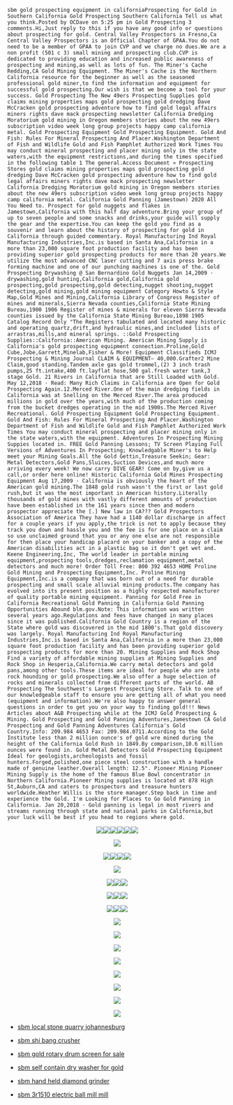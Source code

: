 ```
sbm gold prospecting equipment in californiaProspecting for Gold in Southern California Gold Prospecting Southern California Tell us what you think.Posted by OCDave on 5:25 pm in Gold Prospecting 3 comments.Hi,Just reply to this if you have any good info or questions about prospecting for gold. Central Valley Prospectors in Fresno,Ca Central Valley Prospectors is an Official Chapter of GPAA.You do not need to be a member of GPAA to join CVP and we charge no dues.We are a non profit (501 c 3) small mining and prospecting club.CVP is dedicated to providing education and increased public awareness of prospecting and mining,as well as lots of fun. The Miner's Cache Redding,CA Gold Mining Equipment. The Miner's Cache is the Northern California resource for the beginner as well as the seasoned professional gold miner,to find the information and equipment for successful gold prospecting.Our wish is that we become a tool for your success. Gold Prospecting The New 49ers Prospecting Supplies gold claims mining properties maps gold prospecting gold dredging Dave McCracken gold prospecting adventure how to find gold legal affairs miners rights dave mack prospecting newsletter California Dredging Moratorium gold mining in Oregon members stories about the new 49ers subscription video week long group projects happy camp california metal. Gold Prospecting Equipment Gold Prospecting Equipment. Gold And Fish: Rules For Mineral Prospecting And Placer.Washington Department of Fish and Wildlife Gold and Fish Pamphlet Authorized Work Times You may conduct mineral prospecting and placer mining only in the state waters,with the equipment restrictions,and during the times specified in the following table 1 The general.Access Document » Prospecting Stores gold claims mining properties maps gold prospecting gold dredging Dave McCracken gold prospecting adventure how to find gold legal affairs miners rights dave mack prospecting newsletter California Dredging Moratorium gold mining in Oregon members stories about the new 49ers subscription video week long group projects happy camp california metal. California Gold Panning (Jamestown) 2020 All You Need to. Prospect for gold nuggets and flakes in Jamestown,California with this half day adventure.Bring your group of up to seven people and some snacks and drinks,your guide will supply the gear and the expertise.You can keep the gold you find as a souvenir and learn about the history of prospecting for gold in California through guided commentary. Royal Manufacturing Ind Royal Manufacturing Industries,Inc.is based in Santa Ana,California in a more than 23,000 square foot production facility and has been providing superior gold prospecting products for more than 20 years.We utilize the most advanced CNC laser cutting and 7 axis press brake forming machine and one of our punching machines is one of the. Gold Prospecting Drywashing @ San Bernardino Gold Nuggets Jan 14,2009 · drywashing,gold hunting,California gold,California gold prospecting,gold prospecting,gold detecting,nugget shooting,nugget detecting,gold mining,gold mining equipment Category Howto & Style Map,Gold Mines and Mining,California Library of Congress Register of mines and minerals,Sierra Nevada counties,California State Mining Bureau,1900 1906 Register of mines & minerals for eleven Sierra Nevada counties issued by the California State Mining Bureau,1898 1905 Catalog Record Only "The Registers tabulated and located many historic and operating quartz,drift,and hydraulic mines,and included lists of arrastras,mills,and mineral springs. ::Gold Prospecting Supplies::California::American Mining. American Mining Supply is California's gold prospecting equipment connection.Proline,Gold Cube,Jobe,Garrett,Minelab,Fisher & More! Equipment Classifieds ICMJ Prospecting & Mining Journal CLAIM & EQUIPMENT— 40,000.Grafter2 Mine Claim,good standing.Tandem axle gas gold trommel,(2) 3 inch trash pumps,25 ft.intake,400 ft.layflat hose,500 gal.fresh water tank,3 stage Gold. 21 Rivers in California that are Still Loaded with Gold. May 12,2018 · Read: Many Rich Claims in California are Open for Gold Prospecting Again.12.Merced River.One of the main dredging fields in California was at Snelling on the Merced River.The area produced millions in gold over the years,with much of the production coming from the bucket dredges operating in the mid 1900s.The Merced River Recreational. Gold Prospecting Equipment Gold Prospecting Equipment. Gold And Fish: Rules For Mineral Prospecting And Placer.Washington Department of Fish and Wildlife Gold and Fish Pamphlet Authorized Work Times You may conduct mineral prospecting and placer mining only in the state waters,with the equipment. Adventures In Prospecting Mining Suppies located in. FREE Gold Panning Lessons; TV Screen Playing Full Versions of Adventures In Prospecting; Knowledgable Miner's to Help meet your Mining Goals.All the Gold Gettin,Treasure Seekin; Gear: Metal Detectors,Gold Pans,Sluices,Suction Devices,and much more arriving every week! We now carry DIVE GEAR! Come on by,give us a call,or order here online! Historic California Gold Mines Prospecting Equipment Aug 17,2009 · California is obviously the heart of the American gold mining.The 1848 gold rush wasn't the first or last gold rush,but it was the most important in American history.Literally thousands of gold mines with vastly different amounts of production have been established in the 161 years since then and modern prospector appreciate the [.] New law in CA??? Gold Prospectors Association of America They have had a 1140 dollar discharge in affect for a couple years if you apply,the trick is not to apply because they track you down and hassle you and the fee is for one place on a claim so use unclaimed ground that you or any one else are not responsible for then place your handicap placard on your banker and a copy of the American disabilities act in a plastic bag so it don't get wet and. Keene Engineering,Inc, The world leader in portable mining equipment,prospecting tools,dredges,reclamation equipment,metal detectors and much more! Order Toll Free: 800 392 4653 HOME Proline Gold Mining and Prospecting Equipment,Inc. Proline Mining Equipment,Inc.is a company that was born out of a need for durable prospecting and small scale alluvial mining products.The company has evolved into its present position as a highly respected manufacturer of quality portable mining equipment. Panning for Gold Free in California Recreational Gold Panning in California Gold Panning Opportunities Abound blm.gov.Note: This information was written several years ago.Regulations and fees have changed in many places since it was published.California Gold Country is a region of the State where gold was discovered in the mid 1800's.That gold discovery was largely. Royal Manufacturing Ind Royal Manufacturing Industries,Inc.is based in Santa Ana,California in a more than 23,000 square foot production facility and has been providing superior gold prospecting products for more than 20. Mining Supplies and Rock Shop Find a variety of affordable mining supplies at Mining Supplies and Rock Shop in Hesperia,California.We carry metal detectors and gold pans,among other tools.These items are ideal for people who are into rock hounding or gold prospecting.We also offer a huge selection of rocks and minerals collected from different parts of the world. AB Prospecting The Southwest's Largest Prospecting Store. Talk to one of our knowledgeable staff to ensure you are getting all of what you need (equipment and information).We're also happy to answer general questions in order to get you on your way to finding gold!!! News Articles about A&B Prospecting while at the ICMJ Gold Prospecting & Mining. Gold Prospecting and Gold Panning Adventures,Jamestown CA Gold Prospecting and Gold Panning Adventures California's Gold Country.Info: 209.984 4653 Fax: 209.984.0711.According to the Gold Institute less than 2 million ounce's of gold wre mined during the height of the California Gold Rush in 1849.By comparison,10.6 million ounces were found in. Gold Metal Detectors Gold Prospecting Equipment Ideal for geologists,archeologists and fossil hunters.Forged,polished,one piece steel construction with a handle made of genuine leather.Overall length: 12.5". Pioneer Mining Pioneer Mining Supply is the home of the famous Blue Bowl concentrator in Northern California.Pioneer Mining supplies is located at 878 High St,Auburn,CA and caters to prospectors and treasure hunters worldwide.Heather Willis is the store manager.Step back in time and experience the Gold. I'm Looking for Places to Go Gold Panning in California. Jan 20,2018 · Gold panning is legal in most rivers and streams running through state and national parks in California,but your luck will be best if you head to regions where gold. 
```

<div align="center">
  
<a rel="nofollow" href="https://m.shibang-china.com?f=github&k=sbm+gold+prospecting+equipment+in+california"><img src="https://static.shibang-china.com/en/l.png"></a><img src="https://static.shibang-china.com/en/hw.png"><a rel="nofollow" href="https://m.shibang-china.com/product/?f=github&k=sbm+gold+prospecting+equipment+in+california"><img src="https://static.shibang-china.com/en/p.png"></a><a rel="nofollow" href="https://m.shibang-china.com/cases/?f=github&k=sbm+gold+prospecting+equipment+in+california"><img src="https://static.shibang-china.com/en/c.png"></a><a rel="nofollow" href="https://m.shibang-china.com/news/?f=github&k=sbm+gold+prospecting+equipment+in+california"><img src="https://static.shibang-china.com/en/n.png"></a><a rel="nofollow" href="https://m.shibang-china.com?f=github&k=sbm+gold+prospecting+equipment+in+california"><img src="https://static.shibang-china.com/en/m.png"></a>

<a rel="nofollow" href="https://m.shibang-china.com/product/?f=github&k=sbm+gold+prospecting+equipment+in+california"><img src="https://static.shibang-china.com/en/b.jpg"></a>
  
<a rel="nofollow" href="https://m.shibang-china.com/solution-aggregate.html?f=github&k=sbm+gold+prospecting+equipment+in+california"><img src="https://static.shibang-china.com/en/a.jpg"></a><a rel="nofollow" href="https://m.shibang-china.com/solution-mine.html?f=github&k=sbm+gold+prospecting+equipment+in+california"><img src="https://static.shibang-china.com/en/m.jpg"></a><a rel="nofollow" href="https://m.shibang-china.com/solution-mill.html?f=github&k=sbm+gold+prospecting+equipment+in+california"><img src="https://static.shibang-china.com/en/g.jpg"></a><a rel="nofollow" href="https://m.shibang-china.com/solution-epc.html?f=github&k=sbm+gold+prospecting+equipment+in+california"><img src="https://static.shibang-china.com/en/e.jpg"></a>

<a rel="nofollow" href="https://m.shibang-china.com/product/?f=github&k=sbm+gold+prospecting+equipment+in+california"><img src="https://static.shibang-china.com/en/a-p.png"></a>

<a rel="nofollow" href="https://m.shibang-china.com/product/crusher/c6x.html?f=github&k=sbm+gold+prospecting+equipment+in+california"><img src="https://static.shibang-china.com/en/j.jpg"></a><a rel="nofollow" href="https://m.shibang-china.com/product/crusher/ci5x.html?f=github&k=sbm+gold+prospecting+equipment+in+california"><img src="https://static.shibang-china.com/en/i.jpg"></a><a rel="nofollow" href="https://m.shibang-china.com/product/crusher/hst.html?f=github&k=sbm+gold+prospecting+equipment+in+california"><img src="https://static.shibang-china.com/en/c.jpg"></a>

<a rel="nofollow" href="https://m.shibang-china.com/product/mill/mtw.html?f=github&k=sbm+gold+prospecting+equipment+in+california"><img src="https://static.shibang-china.com/en/mtw.jpg"></a><a rel="nofollow" href="https://m.shibang-china.com/product/mill/scm.html?f=github&k=sbm+gold+prospecting+equipment+in+california"><img src="https://static.shibang-china.com/en/scm.jpg"></a><a rel="nofollow" href="https://m.shibang-china.com/product/mill/lm.html?f=github&k=sbm+gold+prospecting+equipment+in+california"><img src="https://static.shibang-china.com/en/lm.jpg"></a>

<a rel="nofollow" href="https://m.shibang-china.com/product/sand/vsi6x.html?f=github&k=sbm+gold+prospecting+equipment+in+california"><img src="https://static.shibang-china.com/en/6x.jpg"></a><a rel="nofollow" href="https://m.shibang-china.com/product/sand/vu.html?f=github&k=sbm+gold+prospecting+equipment+in+california"><img src="https://static.shibang-china.com/en/vu.jpg"></a><a rel="nofollow" href="https://m.shibang-china.com/product/mobile/klun.html?f=github&k=sbm+gold+prospecting+equipment+in+california"><img src="https://static.shibang-china.com/en/k.jpg"></a>

<a rel="nofollow" href="https://m.shibang-china.com/cases/?f=github&k=sbm+gold+prospecting+equipment+in+california"><img src="https://static.shibang-china.com/en/case.png"></a>

<a rel="nofollow" href="https://m.shibang-china.com/cases/aggregate/202.html?f=github&k=sbm+gold+prospecting+equipment+in+california"><img src="https://static.shibang-china.com/en/c-1.jpg"></a>

<a rel="nofollow" href="https://m.shibang-china.com/cases/aggregate/203.html?f=github&k=sbm+gold+prospecting+equipment+in+california"><img src="https://static.shibang-china.com/en/c-2.jpg"></a>

<a rel="nofollow" href="https://m.shibang-china.com/cases/mill/123.html?f=github&k=sbm+gold+prospecting+equipment+in+california"><img src="https://static.shibang-china.com/en/c-3.jpg"></a>

<a rel="nofollow" href="https://m.shibang-china.com/contact_us.html?f=github&k=sbm+gold+prospecting+equipment+in+california"><img src="https://static.shibang-china.com/en/contact.png"></a>

<a rel="nofollow" href="https://swt.shibang-china.com/?f=github&k=sbm+gold+prospecting+equipment+in+california"><img src="https://static.shibang-china.com/en/chat.png"></a>

<a rel="nofollow" href="https://whatsapp.shibangsoft.com/WhatsApp.php?f=github&k=sbm+gold+prospecting+equipment+in+california"><img src="https://static.shibang-china.com/en/whatsapp.png"></a>

<a rel="nofollow" href="https://m.shibang-china.com/?f=github&k=sbm+gold+prospecting+equipment+in+california"><img src="https://static.shibang-china.com/en/website.png"></a>

</div>


* [sbm local stone quarry johannesburg](sbm%20local%20stone%20quarry%20johannesburg.md)

* [sbm shi bang crusher](sbm%20shi%20bang%20crusher.md)

* [sbm gold rotary drum screen for sale](sbm%20gold%20rotary%20drum%20screen%20for%20sale.md)

* [sbm self contain dry washer for gold](sbm%20self%20contain%20dry%20washer%20for%20gold.md)

* [sbm hand held diamond grinder](sbm%20hand%20held%20diamond%20grinder.md)

* [sbm 3r1510 electric ball mill mill](sbm%203r1510%20electric%20ball%20mill%20mill.md)